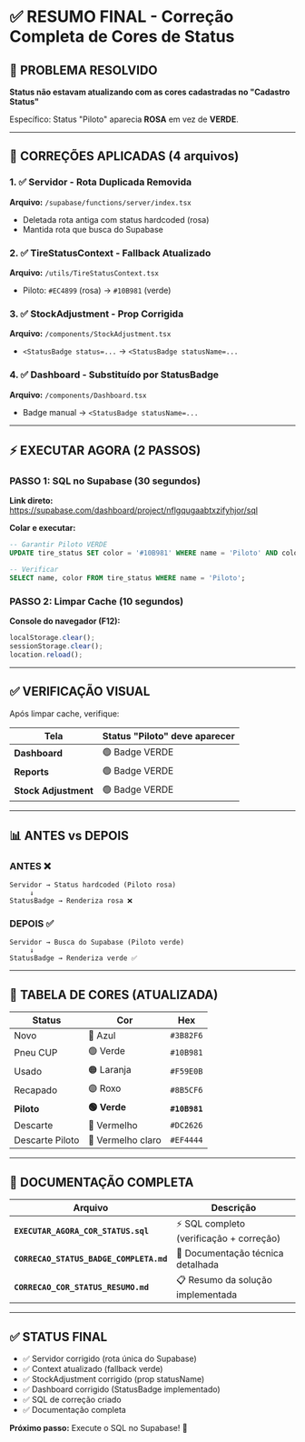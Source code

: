 # ✅ RESUMO FINAL - Correção Completa de Cores de Status

## 🎯 PROBLEMA RESOLVIDO

**Status não estavam atualizando com as cores cadastradas no "Cadastro Status"**

Específico: Status "Piloto" aparecia **ROSA** em vez de **VERDE**.

---

## 🔧 CORREÇÕES APLICADAS (4 arquivos)

### 1. ✅ Servidor - Rota Duplicada Removida
**Arquivo:** `/supabase/functions/server/index.tsx`
- Deletada rota antiga com status hardcoded (rosa)
- Mantida rota que busca do Supabase

### 2. ✅ TireStatusContext - Fallback Atualizado  
**Arquivo:** `/utils/TireStatusContext.tsx`
- Piloto: `#EC4899` (rosa) → `#10B981` (verde)

### 3. ✅ StockAdjustment - Prop Corrigida
**Arquivo:** `/components/StockAdjustment.tsx`
- `<StatusBadge status=...` → `<StatusBadge statusName=...`

### 4. ✅ Dashboard - Substituído por StatusBadge
**Arquivo:** `/components/Dashboard.tsx`
- Badge manual → `<StatusBadge statusName=...`

---

## ⚡ EXECUTAR AGORA (2 PASSOS)

### PASSO 1: SQL no Supabase (30 segundos)

**Link direto:** https://supabase.com/dashboard/project/nflgqugaabtxzifyhjor/sql

**Colar e executar:**
```sql
-- Garantir Piloto VERDE
UPDATE tire_status SET color = '#10B981' WHERE name = 'Piloto' AND color != '#10B981';

-- Verificar
SELECT name, color FROM tire_status WHERE name = 'Piloto';
```

### PASSO 2: Limpar Cache (10 segundos)

**Console do navegador (F12):**
```javascript
localStorage.clear();
sessionStorage.clear();
location.reload();
```

---

## ✅ VERIFICAÇÃO VISUAL

Após limpar cache, verifique:

| Tela | Status "Piloto" deve aparecer |
|------|------------------------------|
| **Dashboard** | 🟢 Badge VERDE |
| **Reports** | 🟢 Badge VERDE |
| **Stock Adjustment** | 🟢 Badge VERDE |

---

## 📊 ANTES vs DEPOIS

### ANTES ❌
```
Servidor → Status hardcoded (Piloto rosa)
     ↓
StatusBadge → Renderiza rosa ❌
```

### DEPOIS ✅
```
Servidor → Busca do Supabase (Piloto verde)
     ↓
StatusBadge → Renderiza verde ✅
```

---

## 🎨 TABELA DE CORES (ATUALIZADA)

| Status | Cor | Hex |
|--------|-----|-----|
| Novo | 🔵 Azul | `#3B82F6` |
| Pneu CUP | 🟢 Verde | `#10B981` |
| Usado | 🟠 Laranja | `#F59E0B` |
| Recapado | 🟣 Roxo | `#8B5CF6` |
| **Piloto** | **🟢 Verde** | **`#10B981`** |
| Descarte | 🔴 Vermelho | `#DC2626` |
| Descarte Piloto | 🔴 Vermelho claro | `#EF4444` |

---

## 📄 DOCUMENTAÇÃO COMPLETA

| Arquivo | Descrição |
|---------|-----------|
| **`EXECUTAR_AGORA_COR_STATUS.sql`** | ⚡ SQL completo (verificação + correção) |
| **`CORRECAO_STATUS_BADGE_COMPLETA.md`** | 📖 Documentação técnica detalhada |
| **`CORRECAO_COR_STATUS_RESUMO.md`** | 📋 Resumo da solução implementada |

---

## ✅ STATUS FINAL

- ✅ Servidor corrigido (rota única do Supabase)
- ✅ Context atualizado (fallback verde)
- ✅ StockAdjustment corrigido (prop statusName)
- ✅ Dashboard corrigido (StatusBadge implementado)
- ✅ SQL de correção criado
- ✅ Documentação completa

**Próximo passo:** Execute o SQL no Supabase! 🚀
